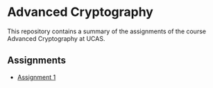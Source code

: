 # Advanced Cryptography

This repository contains a summary of the assignments of the course Advanced Cryptography at UCAS.

## Assignments
- [Assignment 1](./Assignment1/README.md)